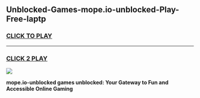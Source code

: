 
## Unblocked-Games-mope.io-unblocked-Play-Free-laptp
<h3>
<a href="https://premium76.site?title=mope.io-unblocked&ref=23A">CLICK TO PLAY</a></h3>
<hr>

<h3>
<a href="https://premium76.site?title=mope.io-unblocked&ref=23A">CLICK 2 PLAY</a>
  
</h3>

<a href="https://premium76.site?title=mope.io-unblocked&ref=23A"><img src="https://clearcache.store/games.png"></a>


**mope.io-unblocked games unblocked: Your Gateway to Fun and Accessible Online Gaming**
